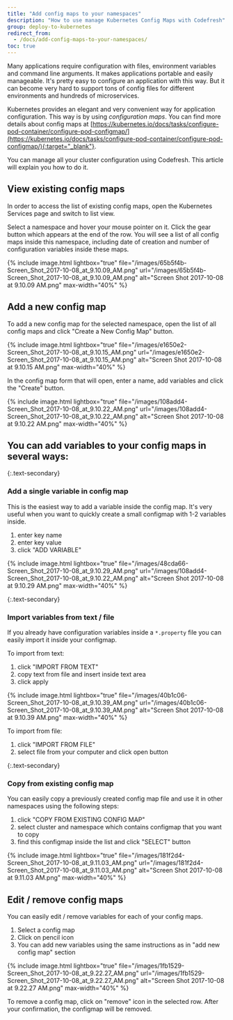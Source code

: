 ```yaml
---
title: "Add config maps to your namespaces"
description: "How to use manage Kubernetes Config Maps with Codefresh"
group: deploy-to-kubernetes
redirect_from:
  - /docs/add-config-maps-to-your-namespaces/
toc: true
---
```

Many applications require configuration with files, environment variables and command line arguments. It makes applications portable and easily manageable. It's pretty easy to configure an application with this way. But it can become very hard to support tons of config files for different environments and hundreds of microservices. 

Kubernetes provides an elegant and very convenient way for application configuration. This way is by using *configuration maps*. You can find more details about config maps at [https://kubernetes.io/docs/tasks/configure-pod-container/configure-pod-configmap/](https://kubernetes.io/docs/tasks/configure-pod-container/configure-pod-configmap/){:target="_blank"}. 

You can manage all your cluster configuration using Codefresh. This article will explain you how to do it.

## View existing config maps
In order to access the list of existing config maps, open the Kubernetes Services page and switch to list view.

Select a namespace and hover your mouse pointer on it. Click the gear button which appears at the end of the row. You will see a list of all config maps inside this namespace, including date of creation and number of configuration variables inside these maps.

{% include image.html
lightbox="true"
file="/images/65b5f4b-Screen_Shot_2017-10-08_at_9.10.09_AM.png"
url="/images/65b5f4b-Screen_Shot_2017-10-08_at_9.10.09_AM.png"
alt="Screen Shot 2017-10-08 at 9.10.09 AM.png"
max-width="40%"
%}

## Add a new config map
To add a new config map for the selected namespace, open the list of all config maps and click "Create a New Config Map" button.

{% include image.html
lightbox="true"
file="/images/e1650e2-Screen_Shot_2017-10-08_at_9.10.15_AM.png"
url="/images/e1650e2-Screen_Shot_2017-10-08_at_9.10.15_AM.png"
alt="Screen Shot 2017-10-08 at 9.10.15 AM.png"
max-width="40%"
%}

In the config map form that will open, enter a name, add variables and click the "Create" button.

{% include image.html
lightbox="true"
file="/images/108add4-Screen_Shot_2017-10-08_at_9.10.22_AM.png"
url="/images/108add4-Screen_Shot_2017-10-08_at_9.10.22_AM.png"
alt="Screen Shot 2017-10-08 at 9.10.22 AM.png"
max-width="40%"
%}

## You can add variables to your config maps in several ways:

{:.text-secondary}
### Add a single variable in config map

This is the easiest way to add a variable inside the config map. It's very useful when you want to quickly create a small configmap with 1-2 variables inside. 
1. enter key name
1. enter key value
1. click "ADD VARIABLE"

{% include image.html
lightbox="true"
file="/images/48cda66-Screen_Shot_2017-10-08_at_9.10.29_AM.png"
url="/images/108add4-Screen_Shot_2017-10-08_at_9.10.22_AM.png"
alt="Screen Shot 2017-10-08 at 9.10.29 AM.png"
max-width="40%"
%}

{:.text-secondary}
### Import variables from text / file
If you already have configuration variables inside a `*.property` file you can easily import it inside your configmap.

To import from text:
1. click "IMPORT FROM TEXT"
1. copy text from file and insert inside text area 
1. click apply

{% include image.html
lightbox="true"
file="/images/40b1c06-Screen_Shot_2017-10-08_at_9.10.39_AM.png"
url="/images/40b1c06-Screen_Shot_2017-10-08_at_9.10.39_AM.png"
alt="Screen Shot 2017-10-08 at 9.10.39 AM.png"
max-width="40%"
%}

To import from file:
1. click "IMPORT FROM FILE"
1. select file from your computer and click open button

{:.text-secondary}
### Copy from existing config map

You can easily copy a previously created config map file and use it in other namespaces using the following steps:

1. click "COPY FROM EXISTING CONFIG MAP"
1. select cluster and namespace which contains configmap that you want to copy
1. find this configmap inside the list and click "SELECT" button

{% include image.html
lightbox="true"
file="/images/181f2d4-Screen_Shot_2017-10-08_at_9.11.03_AM.png"
url="/images/181f2d4-Screen_Shot_2017-10-08_at_9.11.03_AM.png"
alt="Screen Shot 2017-10-08 at 9.11.03 AM.png"
max-width="40%"
%}

## Edit / remove config maps
You can easily edit / remove variables for each of your config maps.

1. Select a config map 
1. Click on pencil icon 
1. You can add new variables using the same instructions as in "add new config map" section

{% include image.html
lightbox="true"
file="/images/1fb1529-Screen_Shot_2017-10-08_at_9.22.27_AM.png"
url="/images/1fb1529-Screen_Shot_2017-10-08_at_9.22.27_AM.png"
alt="Screen Shot 2017-10-08 at 9.22.27 AM.png"
max-width="40%"
%}

To remove a config map, click on "remove" icon in the selected row. After your confirmation, the configmap will be removed.
